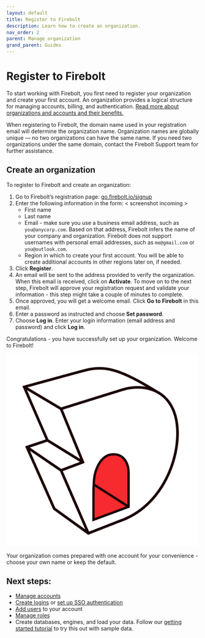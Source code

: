 ```yaml
---
layout: default
title: Register to Firebolt
description: Learn how to create an organization. 
nav_order: 2
parent: Manage organization
grand_parent: Guides
---
```


# Register to Firebolt 

To start working with Firebolt, you first need to register your organization and create your first account. An organization provides a logical structure for managing accounts, billing, and authentication.  [Read more about organizations and accounts and their benefits.](../../Overview/organizations-accounts.md)

When registering to Firebolt, the domain name used in your registration email will determine the organization name. Organization names are globally unique — no two organizations can have the same name. If you need two organizations under the same domain, contact the Firebolt Support team for further assistance.

## Create an organization
To register to Firebolt and create an organization:
1. Go to Firebolt’s registration page: [go.firebolt.io/signup](go.firebolt.io/signup)
2. Enter the following information in the form: < screenshot incoming >
    - First name
    - Last name
    - Email - make sure you use a business email address, such as `you@anycorp.com`. Based on that address, Firebolt infers the name of your company and organization. Firebolt does not support usernames with personal email addresses, such as `me@gmail.com` or `you@outlook.com`.
    - Region in which to create your first account. You will be able to create additional accounts in other regions later on, if needed.
3. Click **Register**.
4. An email will be sent to the address provided to verify the organization. When this email is received, click on **Activate**. To move on to the next step, Firebolt will approve your registration request and validate your information - this step might take a couple of minutes to complete. 
5. Once approved, you will get a welcome email. Click **Go to Firebolt** in this email.
6. Enter a password as instructed and choose **Set password**. 
7. Choose **Log in**. Enter your login information (email address and password) and click **Log in**.

Congratulations - you have successfully set up your organization. Welcome to Firebolt! 

<img src="../../assets/images/enter_firebolt.png" alt="Enter Firebolt" width="500"/>

Your organization comes prepared with one account for your convenience - choose your own name or keep the default.

## Next steps:

- [Manage accounts](managing-accounts.md)
- [Create logins](managing-logins.md) or [set up SSO authentication](sso.md) 
- [Add users](managing-users.md) to your account
- [Manage roles](rbac.md)
- Create databases, engines, and load your data. Follow our [getting started tutorial](../getting-started.md) to try this out with sample data.


